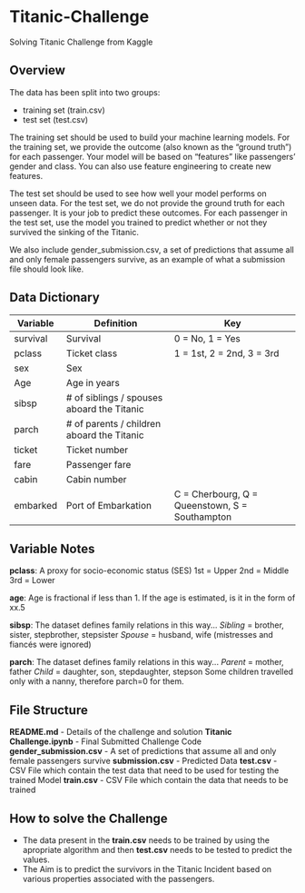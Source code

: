 # Titanic-Challenge
Solving Titanic Challenge from Kaggle

## Overview

The data has been split into two groups:
- training set (train.csv)
- test set (test.csv)

The training set should be used to build your machine learning models. For the training set, we provide the outcome (also known as the “ground truth”) for each passenger. Your model will be based on “features” like passengers’ gender and class. You can also use feature engineering to create new features.

The test set should be used to see how well your model performs on unseen data. For the test set, we do not provide the ground truth for each passenger. It is your job to predict these outcomes. For each passenger in the test set, use the model you trained to predict whether or not they survived the sinking of the Titanic.

We also include gender_submission.csv, a set of predictions that assume all and only female passengers survive, as an example of what a submission file should look like.

## Data Dictionary

| Variable | Definition                                 | Key                                            |
|----------|--------------------------------------------|------------------------------------------------|
| survival | Survival                                   | 0 = No, 1 = Yes                                |
| pclass   | Ticket class                               | 1 = 1st, 2 = 2nd, 3 = 3rd                      |
| sex      | Sex                                        |                                                |
| Age      | Age in years                               |                                                |
| sibsp    | # of siblings / spouses aboard the Titanic |                                                |
| parch    | # of parents / children aboard the Titanic |                                                |
| ticket   | Ticket number                              |                                                |
| fare     | Passenger fare                             |                                                |
| cabin    | Cabin number                               |                                                |
| embarked | Port of Embarkation                        | C = Cherbourg, Q = Queenstown, S = Southampton |

## Variable Notes

**pclass**: A proxy for socio-economic status (SES)
1st = Upper
2nd = Middle
3rd = Lower

**age**: Age is fractional if less than 1. If the age is estimated, is it in the form of xx.5

**sibsp**: The dataset defines family relations in this way...
*Sibling* = brother, sister, stepbrother, stepsister
*Spouse* = husband, wife (mistresses and fiancés were ignored)

**parch**: The dataset defines family relations in this way...
*Parent* = mother, father
*Child* = daughter, son, stepdaughter, stepson
Some children travelled only with a nanny, therefore parch=0 for them.

## File Structure

**README.md**	- Details of the challenge and solution
**Titanic Challenge.ipynb**	- Final Submitted Challenge Code
**gender_submission.csv**	- A set of predictions that assume all and only female passengers survive
**submission.csv**	- Predicted Data
**test.csv**	- CSV File which contain the test data that need to be used for testing the trained Model
**train.csv** - CSV File which contain the data that needs to be trained

## How to solve the Challenge
- The data present in the **train.csv** needs to be trained by using the apropriate algorithm and then **test.csv** needs to be tested to predict the values.
- The Aim is to predict the survivors in the Titanic Incident based on various properties associated with the passengers.
